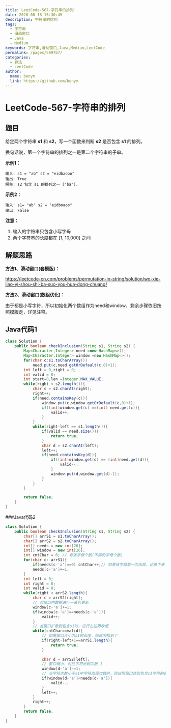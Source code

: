 ```yaml
---
title: LeetCode-567-字符串的排列
date: 2020-08-18 15:30:45
description: 字符串的排列
tags: 
  - 字符串
  - 滑动窗口
  - Java
  - Medium
keywords: 字符串,滑动窗口,Java,Medium,LeetCode
permalink: /pages/5997b7/
categories: 
  - 算法
  - LeetCode
author: 
  name: benym
  link: https://github.com/benym
---
```


# LeetCode-567-字符串的排列

## 题目

给定两个字符串 **s1** 和 **s2**，写一个函数来判断 **s2** 是否包含 **s1** 的排列。

换句话说，第一个字符串的排列之一是第二个字符串的子串。



**示例1：**

```
输入: s1 = "ab" s2 = "eidbaooo"
输出: True
解释: s2 包含 s1 的排列之一 ("ba").
```

**示例2：**

```
输入: s1= "ab" s2 = "eidboaoo"
输出: False
```

**注意：**

1. 输入的字符串只包含小写字母
2. 两个字符串的长度都在 [1, 10,000] 之间

## 解题思路

**方法1、滑动窗口(套模版)：**

https://leetcode-cn.com/problems/permutation-in-string/solution/wo-xie-liao-yi-shou-shi-ba-suo-you-hua-dong-chuang/

**方法2、滑动窗口(数组优化)：**

由于都是小写字符，所以初始化两个数组作为need和window，剩余步骤依旧按照模版走，详见注释。


## Java代码1

```java
class Solution {
    public boolean checkInclusion(String s1, String s2) {
        Map<Character,Integer> need =new HashMap<>();
        Map<Character,Integer> window =new HashMap<>();
        for(char c:s1.toCharArray()) 
            need.put(c,need.getOrDefault(c,0)+1);
        int left = 0,right = 0;
        int valid = 0;
        int start=0,len =Integer.MAX_VALUE;
        while(right < s2.length()){
            char c = s2.charAt(right);
            right++;
            if(need.containsKey(c)){
                window.put(c,window.getOrDefault(c,0)+1);
                if((int)window.get(c) ==(int) need.get(c)){
                    valid++;
                }
            }
            while(right-left == s1.length()){
                if(valid == need.size()){
                    return true;
                }
                char d = s2.charAt(left);
                left++;
                if(need.containsKey(d)){
                    if((int)window.get(d) == (int)need.get(d)){
                        valid--;
                    }
                    window.put(d,window.get(d)-1);
                }
            }
        }

        return false;
    }
}
```
###Java代码2

```java
class Solution {
    public boolean checkInclusion(String s1, String s2) {
        char[] arrS1 = s1.toCharArray();
        char[] arrS2 = s2.toCharArray();
        int[] needs = new int[26];
        int[] window = new int[26]; 
        int cntChar = 0; // 有效字母个数(不同的字母个数)
        for(char c: arrS1){
            if(needs[c-'a']==0) cntChar++;// 如果该字母第一次出现，记录下来
            needs[c-'a']+=1;
        }
        int left = 0;
        int right = 0;
        int valid = 0;
        while(right < arrS2.length){
            char c = arrS2[right];
            // 对窗口内数据进行一系列更新
            window[c-'a']+=1;
            if(window[c-'a']==needs[c-'a']){
                valid++;
            }
            // 当窗口扩散到包含s1时，进行左边界收缩
            while(cntChar==valid){
                // 如果窗口大小为s1的长度，则说明找到了
                if(right-left+1==arrS1.length){
                    return true;
                }
                
                char d = arrS2[left];
                // 窗口缩小，对应字符出现次数-1
                window[d-'a']-=1;
                // 当字符次数小于s1中字符出现次数时，则说明窗口达到包含s1字符的最小窗口
                if(window[d-'a']<needs[d-'a']){
                    valid--;
                }
                left++;
            }
            right++;
        }
        return false;
    }
}
```
